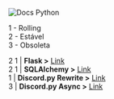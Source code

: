 ![Docs Python](https://cdn.discordapp.com/attachments/552944325726830614/552948805280989199/unknown.png)

1 - Rolling  
2 - Estável  
3 - Obsoleta  

2 1 | **Flask >** [Link](http://flask.pocoo.org/docs/1.0/)  
2 1 | **SQLAlchemy >** [Link](http://flask-sqlalchemy.pocoo.org/2.3/)  
1 | **Discord.py Rewrite >** [Link](https://discordpy.readthedocs.io/en/rewrite/api.html)  
3 | **Discord.py Async >** [Link](https://discordpy.readthedocs.io/en/latest/api.html)  
